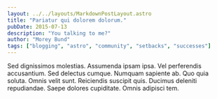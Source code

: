 ```yaml
---
layout: ../../layouts/MarkdownPostLayout.astro
title: "Pariatur qui dolorem dolorum."
pubDate: 2015-07-13
description: "You talking to me?"
author: "Morey Bund"
tags: ["blogging", "astro", "community", "setbacks", "successes"]
---
```


Sed dignissimos molestias. Assumenda ipsam ipsa. Vel perferendis accusantium. Sed delectus cumque. Numquam sapiente ab. Quo quia soluta. Omnis velit sunt. Reiciendis suscipit quis. Ducimus deleniti repudiandae. Saepe dolores cupiditate. Omnis adipisci tem.

